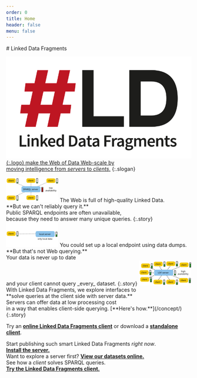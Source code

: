 ```yaml
---
order: 0
title: Home
header: false
menu: false
---
```


<div id="billboard" markdown="1">
# Linked Data Fragments

[![Linked Data Fragments](/images/logo.svg){:.logo}
make the Web of Data Web-scale by
<br>
moving intelligence from _servers_ to _clients_.](/concept/)
{:.slogan}
</div>

<img src="/images/sparql.svg" class="aside" alt="" />
The Web is full of high-quality Linked Data.
<br>
**But we can't reliably query it.**
<br>
Public SPARQL endpoints are often unavailable,
<br>
because they need to answer many unique queries.
{:.story}


<img src="/images/local.svg" class="aside" alt="" />
You could set up a local endpoint using data dumps.
<br>
**But that's not Web querying.**
<br>
Your data is never up to date
<br>
and your client cannot query _every_ dataset.
{:.story}

<img src="/images/ldf.svg" class="aside" alt="" />
With Linked Data Fragments, we explore interfaces to
<br>
**solve queries at the client side with server data.**
<br>
Servers can offer data at low processing cost
<br>
in a way that enables client-side querying.
[**Here's how.**](/concept/)
{:.story}

Try an [**online Linked Data Fragments client**](http://client.linkeddatafragments.org/)
or download a [**standalone client**](https://github.com/LinkedDataFragments/Client).

Start publishing such smart Linked Data Fragments _right now_.
[**Install the server.**](/software/)
<br>
Want to explore a server first?
[**View our datasets online.**](/data/)
<br>
See how a _client_ solves SPARQL queries.
[**Try the Linked Data Fragments client.**](/data/)
